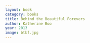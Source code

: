 ```yaml
---
layout: book
category: books
title: Behind the Beautiful Forevers
author: Katherine Boo
year: 2013
image: btbf.jpg
---
```

